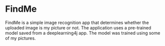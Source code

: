 # FindMe
FindMe is a simple image recognition app that determines whether the uploaded image is my picture or not. The application uses a pre-trained model saved from a deeplearning4j app. The model was trained using some of my pictures.
